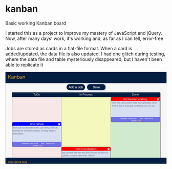 # kanban
 Basic working Kanban board

I started this as a project to improve my mastery of JavaScript and jQuery. Now, after many days' work, it's working and, as far as I can tell, error-free

Jobs are stored as cards in a flat-file format. When a card is added/updated, the data file is also updated. I had one glitch during testing, where the data file and table mysteriously disappeared, but I haven't been able to replicate it

<img src='images/screenshot.jpg' alt='screenshot' width='600' align='center'>
